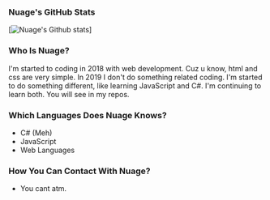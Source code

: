 ### Nuage's GitHub Stats

[![Nuage's Github stats](https://github-readme-stats.vercel.app/api?username=nuage00&show_icons=true&theme=merko)]

### Who Is Nuage?

I'm started to coding in 2018 with web development. Cuz u know, html and css are very simple. In 2019 I don't do something related coding. I'm started to do something different, like learning JavaScript and C#. I'm continuing to learn both. You will see in my repos. 

### Which Languages Does Nuage Knows?

- C# (Meh)
- JavaScript
- Web Languages

### How You Can Contact With Nuage?

- You cant atm.
